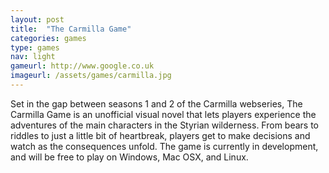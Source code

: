```yaml
---
layout: post
title:  "The Carmilla Game"
categories: games
type: games
nav: light
gameurl: http://www.google.co.uk
imageurl: /assets/games/carmilla.jpg
---
```

Set in the gap between seasons 1 and 2 of the Carmilla webseries, The Carmilla Game is an unofficial visual novel that lets players experience the adventures of the main characters in the Styrian wilderness. From bears to riddles to just a little bit of heartbreak, players get to make decisions and watch as the consequences unfold. The game is currently in development, and will be free to play on Windows, Mac OSX, and Linux.
